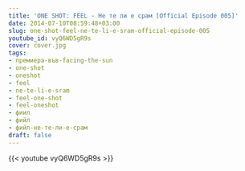 ```yaml
---
title: 'ONE SHOT: FEEL - Не те ли е срам [Official Episode 005]'
date: 2014-07-10T08:59:48+03:00
slug: one-shot-feel-ne-te-li-e-sram-official-episode-005
youtube_id: vyQ6WD5gR9s
cover: cover.jpg
tags:
- премиера-във-facing-the-sun
- one-shot
- oneshot
- feel
- ne-te-li-e-sram
- feel-one-shot
- feel-oneshot
- фиил
- фийл
- фийл-не-те-ли-е-срам
draft: false
---
```


{{< youtube vyQ6WD5gR9s >}}
